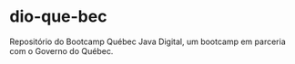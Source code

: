 # dio-que-bec
Repositório do Bootcamp Québec Java Digital, um bootcamp em parceria com o Governo do Québec.
